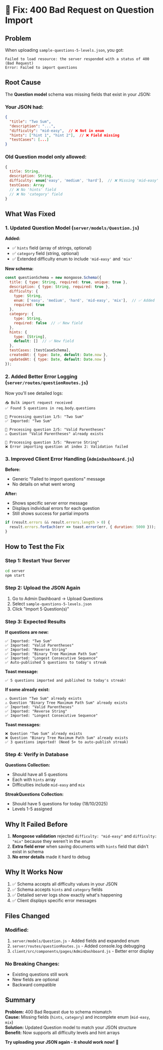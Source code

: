 # 🔧 Fix: 400 Bad Request on Question Import

## Problem

When uploading `sample-questions-5-levels.json`, you got:
```
Failed to load resource: the server responded with a status of 400 (Bad Request)
Error: Failed to import questions
```

## Root Cause

The **Question model** schema was missing fields that exist in your JSON:

### Your JSON had:
```json
{
  "title": "Two Sum",
  "description": "...",
  "difficulty": "mid-easy",  // ❌ Not in enum
  "hints": ["hint 1", "hint 2"],  // ❌ Field missing
  "testCases": [...]
}
```

### Old Question model only allowed:
```javascript
{
  title: String,
  description: String,
  difficulty: enum['easy', 'medium', 'hard'],  // ❌ Missing 'mid-easy', 'mix'
  testCases: Array
  // ❌ No 'hints' field
  // ❌ No 'category' field
}
```

## What Was Fixed

### 1. Updated Question Model (`server/models/Question.js`)

**Added:**
- ✅ `hints` field (array of strings, optional)
- ✅ `category` field (string, optional)
- ✅ Extended difficulty enum to include `'mid-easy'` and `'mix'`

**New schema:**
```javascript
const questionSchema = new mongoose.Schema({
  title: { type: String, required: true, unique: true },
  description: { type: String, required: true },
  difficulty: { 
    type: String, 
    enum: ['easy', 'medium', 'hard', 'mid-easy', 'mix'],  // ✅ Added
    required: true 
  },
  category: { 
    type: String, 
    required: false  // ✅ New field
  },
  hints: { 
    type: [String], 
    default: []  // ✅ New field
  },
  testCases: [testCaseSchema],
  createdAt: { type: Date, default: Date.now },
  updatedAt: { type: Date, default: Date.now }
});
```

### 2. Added Better Error Logging (`server/routes/questionRoutes.js`)

Now you'll see detailed logs:
```
📥 Bulk import request received
✅ Found 5 questions in req.body.questions

📝 Processing question 1/5: "Two Sum"
✅ Imported: "Two Sum"

📝 Processing question 2/5: "Valid Parentheses"
⚠️ Question "Valid Parentheses" already exists

📝 Processing question 3/5: "Reverse String"
❌ Error importing question at index 2: Validation failed
```

### 3. Improved Client Error Handling (`AdminDashboard.js`)

**Before:**
- Generic "Failed to import questions" message
- No details on what went wrong

**After:**
- Shows specific server error message
- Displays individual errors for each question
- Still shows success for partial imports

```javascript
if (result.errors && result.errors.length > 0) {
  result.errors.forEach(err => toast.error(err, { duration: 5000 }));
}
```

## How to Test the Fix

### Step 1: Restart Your Server
```bash
cd server
npm start
```

### Step 2: Upload the JSON Again
1. Go to Admin Dashboard → Upload Questions
2. Select `sample-questions-5-levels.json`
3. Click "Import 5 Question(s)"

### Step 3: Expected Results

**If questions are new:**
```
✅ Imported: "Two Sum"
✅ Imported: "Valid Parentheses"
✅ Imported: "Reverse String"
✅ Imported: "Binary Tree Maximum Path Sum"
✅ Imported: "Longest Consecutive Sequence"
✅ Auto-published 5 questions to today's streak
```

**Toast message:**
```
✅ 5 questions imported and published to today's streak!
```

**If some already exist:**
```
⚠️ Question "Two Sum" already exists
⚠️ Question "Binary Tree Maximum Path Sum" already exists
✅ Imported: "Valid Parentheses"
✅ Imported: "Reverse String"
✅ Imported: "Longest Consecutive Sequence"
```

**Toast messages:**
```
❌ Question "Two Sum" already exists
❌ Question "Binary Tree Maximum Path Sum" already exists
✅ 3 questions imported! (Need 5+ to auto-publish streak)
```

### Step 4: Verify in Database

**Questions Collection:**
- Should have all 5 questions
- Each with `hints` array
- Difficulties include `mid-easy` and `mix`

**StreakQuestions Collection:**
- Should have 5 questions for today (18/10/2025)
- Levels 1-5 assigned

## Why It Failed Before

1. **Mongoose validation** rejected `difficulty: "mid-easy"` and `difficulty: "mix"` because they weren't in the enum
2. **Extra field error** when saving documents with `hints` field that didn't exist in schema
3. **No error details** made it hard to debug

## Why It Works Now

1. ✅ Schema accepts all difficulty values in your JSON
2. ✅ Schema accepts `hints` and `category` fields
3. ✅ Detailed server logs show exactly what's happening
4. ✅ Client displays specific error messages

## Files Changed

### Modified:
1. `server/models/Question.js` - Added fields and expanded enum
2. `server/routes/questionRoutes.js` - Added console.log debugging
3. `client/src/components/pages/AdminDashboard.js` - Better error display

### No Breaking Changes:
- Existing questions still work
- New fields are optional
- Backward compatible

## Summary

**Problem:** 400 Bad Request due to schema mismatch  
**Cause:** Missing fields (`hints`, `category`) and incomplete enum (`mid-easy`, `mix`)  
**Solution:** Updated Question model to match your JSON structure  
**Benefit:** Now supports all difficulty levels and hint arrays  

**Try uploading your JSON again - it should work now!** 🎉
